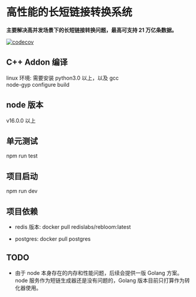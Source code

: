 # 高性能的长短链接转换系统

**主要解决高并发场景下的长短链接转换问题，最高可支持 21 万亿条数据。**

[![codecov](https://codecov.io/github/Gausons/short-url/branch/master/graph/badge.svg?token=7TL9OF9X7Z)](https://codecov.io/github/Gausons/short-url)
## C++ Addon 编译
linux 环境: 需要安装 python3.0 以上，以及 gcc <br>
node-gyp configure build

## node 版本
v16.0.0 以上

## 单元测试
npm run test

## 项目启动
npm run dev

## 项目依赖

- redis 版本: docker pull redislabs/rebloom:latest

- postgres: docker pull postgres

## TODO
- 由于 node 本身存在的内存和性能问题，后续会提供一版 Golang 方案。
  node 服务作为短链生成器还是没有问题的，Golang 版本目前只打算作为转化器使用。
 